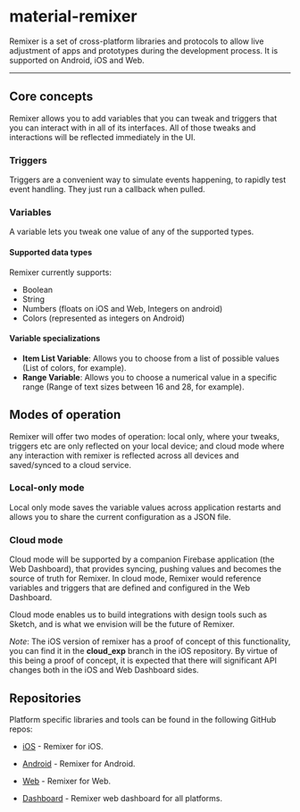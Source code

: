 # material-remixer

Remixer is a set of cross-platform libraries and protocols to allow live adjustment
of apps and prototypes during the development process. It is supported on Android, iOS and Web.

---

## Core concepts

Remixer allows you to add variables that you can tweak and triggers that you can interact with in all of its interfaces. All of those tweaks and interactions will be reflected immediately in the UI.

### Triggers

Triggers are a convenient way to simulate events happening, to rapidly test event handling. They just run a callback when pulled.

### Variables

A variable lets you tweak one value of any of the supported types.

#### Supported data types

Remixer currently supports:
- Boolean
- String
- Numbers (floats on iOS and Web, Integers on android)
- Colors (represented as integers on Android)

#### Variable specializations
* __Item List Variable__: Allows you to choose from a list of possible values (List of colors, for example).
* __Range Variable__: Allows you to choose a numerical value in a specific range (Range of text sizes between 16 and 28, for example).

## Modes of operation

Remixer will offer two modes of operation: local only, where your tweaks, triggers etc are only reflected on your local device; and cloud mode where any interaction with remixer is reflected across all devices and saved/synced to a cloud service.

### Local-only mode
Local only mode saves the variable values across application restarts and allows you to share the current configuration as a JSON file.

### Cloud mode
Cloud mode will be supported by a companion Firebase application (the Web Dashboard), that provides syncing, pushing values and becomes the source of truth for Remixer. In cloud mode, Remixer would reference variables and triggers that are defined and configured in the Web Dashboard.

Cloud mode enables us to build integrations with design tools such as Sketch, and is what we envision will be the future of Remixer.

_Note_: The iOS version of remixer has a proof of concept of this functionality, you can find it in the **cloud_exp** branch in the iOS repository. By virtue of this being a proof of concept, it is expected that there will significant API changes both in the iOS and Web Dashboard sides.

## Repositories

Platform specific libraries and tools can be found in the following GitHub repos:

  - [iOS](https://github.com/material-foundation/material-remixer-ios) - Remixer for iOS.

  - [Android](https://github.com/material-foundation/material-remixer-android) - Remixer for Android.

  - [Web](https://github.com/material-foundation/material-remixer-web) - Remixer for Web.

  - [Dashboard](https://github.com/material-foundation/material-remixer-dashboard) - Remixer web dashboard for all platforms.
